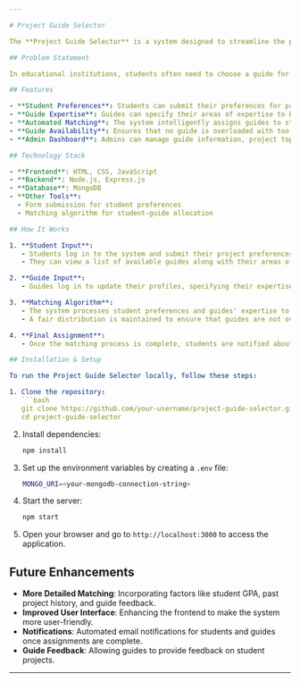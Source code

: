 ```yaml
---

# Project Guide Selector

The **Project Guide Selector** is a system designed to streamline the process of assigning project guides to students based on their preferences and the guide's area of expertise. This system aims to ensure an optimal match between students and guides, making the project work smoother and more productive.

## Problem Statement

In educational institutions, students often need to choose a guide for their projects. However, manually assigning guides can be inefficient and prone to mismatches where students' preferences and guides' expertise may not align. This project solves that problem by automating the guide selection process, considering both the student's preference and the guide's availability or specialization.

## Features

- **Student Preferences**: Students can submit their preferences for project guides.
- **Guide Expertise**: Guides can specify their areas of expertise to be matched with relevant student projects.
- **Automated Matching**: The system intelligently assigns guides to students based on their preferences and the guide's expertise.
- **Guide Availability**: Ensures that no guide is overloaded with too many students by distributing assignments evenly.
- **Admin Dashboard**: Admins can manage guide information, project topics, and oversee the selection process.

## Technology Stack

- **Frontend**: HTML, CSS, JavaScript
- **Backend**: Node.js, Express.js
- **Database**: MongoDB
- **Other Tools**: 
  - Form submission for student preferences
  - Matching algorithm for student-guide allocation

## How It Works

1. **Student Input**: 
   - Students log in to the system and submit their project preferences along with preferred guides.
   - They can view a list of available guides along with their areas of expertise.

2. **Guide Input**:
   - Guides log in to update their profiles, specifying their expertise and availability.

3. **Matching Algorithm**:
   - The system processes student preferences and guides' expertise to find the best possible match.
   - A fair distribution is maintained to ensure that guides are not over-assigned.

4. **Final Assignment**:
   - Once the matching process is complete, students are notified about their assigned guides, and guides receive the list of students they are assigned to.

## Installation & Setup

To run the Project Guide Selector locally, follow these steps:

1. Clone the repository:
   ```bash
   git clone https://github.com/your-username/project-guide-selector.git
   cd project-guide-selector
   ```

2. Install dependencies:
   ```bash
   npm install
   ```

3. Set up the environment variables by creating a `.env` file:
   ```bash
   MONGO_URI=<your-mongodb-connection-string>
   ```

4. Start the server:
   ```bash
   npm start
   ```

5. Open your browser and go to `http://localhost:3000` to access the application.

## Future Enhancements

- **More Detailed Matching**: Incorporating factors like student GPA, past project history, and guide feedback.
- **Improved User Interface**: Enhancing the frontend to make the system more user-friendly.
- **Notifications**: Automated email notifications for students and guides once assignments are complete.
- **Guide Feedback**: Allowing guides to provide feedback on student projects.

---
```

